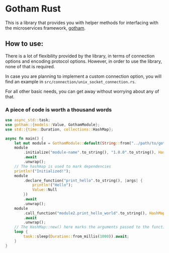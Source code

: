 # Gotham Rust

This is a library that provides you with helper methods for interfacing with the microservices framework, [gotham](https://github.com/bytesonus/gotham).

## How to use:

There is a lot of flexibility provided by the library, in terms of connection options and encoding protocol options. However, in order to use the library, none of that is required.

In case you are planning to implement a custom connection option, you will find an example in `src/connection/unix_socket_connection.rs`.

For all other basic needs, you can get away without worrying about any of that.

### A piece of code is worth a thousand words

```rust
use async_std::task;
use gotham::{models::Value, GothamModule};
use std::{time::Duration, collections::HashMap};

async fn main() {
    let mut module = GothamModule::default(String::from("../path/to/gotham.sock"));
    module
        .initialize("module-name".to_string(), "1.0.0".to_string(), HashMap::new())
        .await
        .unwrap();
    // The hashmap is used to mark dependencies
    println!("Initialized!");
    module
        .declare_function("print_hello".to_string(), |args| {
            println!("Hello");
            Value::Null
        })
        .await
        .unwrap();
    module
        .call_function("module2.print_hello_world".to_string(), HashMap::new())
        .await
        .unwrap();
    // The HashMap::new() here marks the arguments passed to the function
    loop {
        task::sleep(Duration::from_millis(1000)).await;
    }
}
```